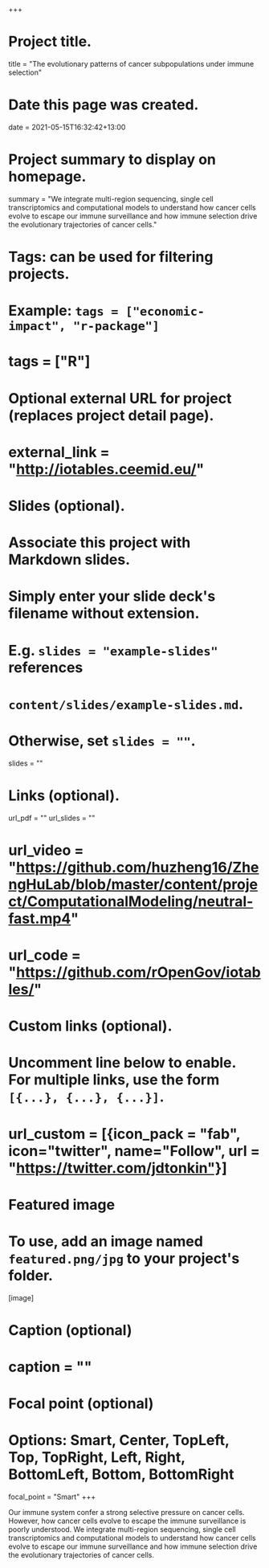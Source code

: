 +++
# Project title.
title = "The evolutionary patterns of cancer subpopulations under immune selection"

# Date this page was created.
date = 2021-05-15T16:32:42+13:00

# Project summary to display on homepage.
summary = "We integrate multi-region sequencing, single cell transcriptomics and computational models to understand how cancer cells evolve to escape our immune surveillance and how immune selection drive the evolutionary trajectories of cancer cells."

# Tags: can be used for filtering projects.
# Example: `tags = ["economic-impact", "r-package"]`
# tags = ["R"]

# Optional external URL for project (replaces project detail page).
# external_link = "http://iotables.ceemid.eu/"

# Slides (optional).
#   Associate this project with Markdown slides.
#   Simply enter your slide deck's filename without extension.
#   E.g. `slides = "example-slides"` references 
#   `content/slides/example-slides.md`.
#   Otherwise, set `slides = ""`.
slides = ""

# Links (optional).
url_pdf = ""
url_slides = ""
# url_video = "https://github.com/huzheng16/ZhengHuLab/blob/master/content/project/ComputationalModeling/neutral-fast.mp4"
# url_code = "https://github.com/rOpenGov/iotables/"

# Custom links (optional).
#   Uncomment line below to enable. For multiple links, use the form `[{...}, {...}, {...}]`.
# url_custom = [{icon_pack = "fab", icon="twitter", name="Follow", url = "https://twitter.com/jdtonkin"}]

# Featured image
# To use, add an image named `featured.png/jpg` to your project's folder. 
[image]
  # Caption (optional)
  # caption = ""
  
  # Focal point (optional)
  # Options: Smart, Center, TopLeft, Top, TopRight, Left, Right, BottomLeft, Bottom, BottomRight
  focal_point = "Smart"
+++

Our immune system confer a strong selective pressure on cancer cells. However, how cancer cells evolve to escape the immune surveillance is poorly understood. We integrate multi-region sequencing, single cell transcriptomics and computational models to understand how cancer cells evolve to escape our immune surveillance and how immune selection drive the evolutionary trajectories of cancer cells.
